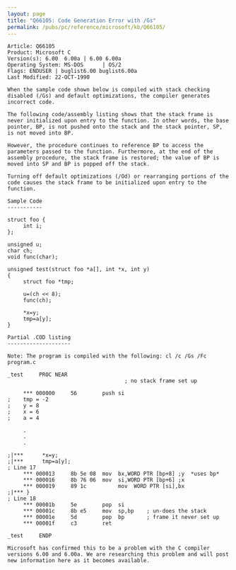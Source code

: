 ```yaml
---
layout: page
title: "Q66105: Code Generation Error with /Gs"
permalink: /pubs/pc/reference/microsoft/kb/Q66105/
---
```


	Article: Q66105
	Product: Microsoft C
	Version(s): 6.00  6.00a | 6.00 6.00a
	Operating System: MS-DOS      | OS/2
	Flags: ENDUSER | buglist6.00 buglist6.00a
	Last Modified: 22-OCT-1990
	
	When the sample code shown below is compiled with stack checking
	disabled (/Gs) and default optimizations, the compiler generates
	incorrect code.
	
	The following code/assembly listing shows that the stack frame is
	never initialized upon entry to the function. In other words, the base
	pointer, BP, is not pushed onto the stack and the stack pointer, SP,
	is not moved into BP.
	
	However, the procedure continues to reference BP to access the
	parameters passed to the function. Furthermore, at the end of the
	assembly procedure, the stack frame is restored; the value of BP is
	moved into SP and BP is popped off the stack.
	
	Turning off default optimizations (/Od) or rearranging portions of the
	code causes the stack frame to be initialized upon entry to the
	function.
	
	Sample Code
	-----------
	
	struct foo {
	     int i;
	};
	
	unsigned u;
	char ch;
	void func(char);
	
	unsigned test(struct foo *a[], int *x, int y)
	{
	     struct foo *tmp;
	
	     u=(ch << 8);
	     func(ch);
	
	     *x=y;
	     tmp=a[y];
	}
	
	Partial .COD listing
	--------------------
	
	Note: The program is compiled with the following: cl /c /Gs /Fc program.c
	
	_test     PROC NEAR
	                                     ; no stack frame set up
	
	     *** 000000     56        push si
	;    tmp = -2
	;    y = 8
	;    x = 6
	;    a = 4
	
	     .
	     .
	     .
	
	;|***      *x=y;
	;|***      tmp=a[y];
	; Line 17
	     *** 000013     8b 5e 08  mov  bx,WORD PTR [bp+8] ;y  *uses bp*
	     *** 000016     8b 76 06  mov  si,WORD PTR [bp+6] ;x
	     *** 000019     89 1c          mov  WORD PTR [si],bx
	;|*** }
	; Line 18
	     *** 00001b     5e        pop  si
	     *** 00001c     8b e5     mov  sp,bp    ; un-does the stack
	     *** 00001e     5d        pop  bp       ; frame it never set up
	     *** 00001f     c3        ret
	
	_test     ENDP
	
	Microsoft has confirmed this to be a problem with the C compiler
	versions 6.00 and 6.00a. We are researching this problem and will post
	new information here as it becomes available.

